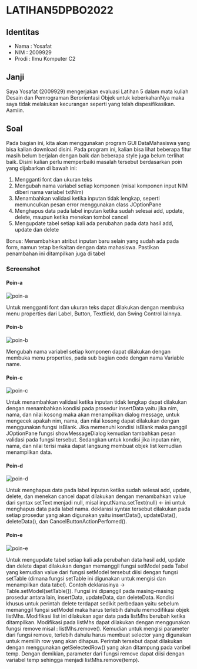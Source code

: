 # LATIHAN5DPBO2022
## Identitas
- Nama : Yosafat
- NIM  : 2009929
- Prodi : Ilmu Komputer C2

## Janji
Saya Yosafat (2009929) mengerjakan evaluasi Latihan 5 dalam mata kuliah Desain dan Pemrograman Berorientasi Objek untuk keberkahanNya maka saya tidak melakukan kecurangan seperti yang telah dispesifikasikan. Aamiin.

## Soal
Pada bagian ini, kita akan menggunakan program GUI DataMahasiswa yang bisa kalian download disini. Pada program ini, kalian bisa lihat beberapa fitur masih belum berjalan dengan baik dan beberapa style juga belum terlihat baik. Disini kalian perlu memperbaiki masalah tersebut berdasarkan poin yang dijabarkan di bawah ini:
1. Mengganti font dan ukuran teks
2. Mengubah nama variabel setiap komponen (misal komponen input NIM diberi nama variabel txtNim)
3. Menambahkan validasi ketika inputan tidak lengkap, seperti memunculkan pesan error menggunakan class JOptionPane
4. Menghapus data pada label inputan ketika sudah selesai add, update, delete, maupun ketika menekan tombol cancel
5. Mengupdate tabel setiap kali ada perubahan pada data hasil add, update dan delete

Bonus:
Menambahkan atribut inputan baru selain yang sudah ada pada form, namun tetap berkaitan dengan data mahasiswa. Pastikan penambahan ini ditampilkan juga di tabel

### Screenshot
#### Poin-a
![poin-a](https://user-images.githubusercontent.com/77567907/159034385-44b02559-fd0d-4b8a-a07d-57eb091656e2.jpg)

Untuk mengganti font dan ukuran teks dapat dilakukan dengan membuka menu properties dari Label, Button, Textfield, dan Swing Control lainnya.

#### Poin-b
![poin-b](https://user-images.githubusercontent.com/77567907/159034394-9450e727-47d3-4602-a3a1-6b0434b9a9e8.jpg)

Mengubah nama variabel setiap komponen dapat dilakukan dengan membuka menu properties, pada sub bagian code dengan nama Variable name.

#### Poin-c
![poin-c](https://user-images.githubusercontent.com/77567907/159034396-a74352e4-77a8-49de-9ca5-2824f77d442a.jpg)

Untuk menambahkan validasi ketika inputan tidak lengkap dapat dilakukan dengan menambahkan kondisi pada prosedur insertData yaitu jika nim, nama, dan nilai kosong maka akan menampilkan dialog message, untuk mengecek apakah nim, nama, dan nilai kosong dapat dilakukan dengan menggunakan fungsi isBlank. Jika memenuhi kondisi isBlank maka panggil JOptionPane fungsi showMessageDialog kemudian tambahkan pesan validasi pada fungsi tersebut. Sedangkan untuk kondisi jika inputan nim, nama, dan nilai terisi maka dapat langsung membuat objek list kemudian menampilkan data.

#### Poin-d
![poin-d](https://user-images.githubusercontent.com/77567907/159034400-127db5f4-e757-48a6-824a-6d5b97ba22ba.jpg)

Untuk menghapus data pada label inputan ketika sudah selesai add, update, delete, dan menekan cancel dapat dilakukan dengan menambahkan value dari syntax setText menjadi null, misal inputNama.setText(null) <- ini untuk menghapus data pada label nama. deklarasi syntax tersebut dilakukan pada setiap prosedur yang akan digunakan yaitu insertData(), updateData(), deleteData(), dan CancelButtonActionPerfomed().

#### Poin-e
![poin-e](https://user-images.githubusercontent.com/77567907/159034375-b048160d-29e3-4979-966c-8106970b8077.jpg)

Untuk mengupdate tabel setiap kali ada perubahan data hasil add, update dan delete dapat dilakukan dengan memanggil fungsi setModel pada Tabel yang kemudian value dari fungsi setModel tersebut diisi dengan fungsi setTable (dimana fungsi setTable ini digunakan untuk mengisi dan menampilkan data tabel). Contoh deklarasinya -> Table.setModel(setTable()). Fungsi ini dipanggil pada masing-masing prosedur antara lain, insertData, updateData, dan deleteData. Kondisi khusus untuk perintah delete terdapat sedikit perbedaan yaitu sebelum memanggil fungsi setModel maka harus terlebih dahulu memodifikasi objek listMhs. Modifikasi list ini dilakukan agar data pada listMhs berubah ketika ditampilkan. Modifikasi pada listMhs dapat dilakukan dengan menggunakan fungsi remove misal : listMhs.remove(). Kemudian untuk mengisi parameter dari fungsi remove, terlebih dahulu harus membuat selector yang digunakan untuk memilih row yang akan dihapus. Perintah tersebut dapat dilakukan dengan menggunakan getSelectedRow() yang akan ditampung pada varibel temp. Dengan demikian, parameter dari fungsi remove dapat diisi dengan variabel temp sehingga menjadi listMhs.remove(temp).
